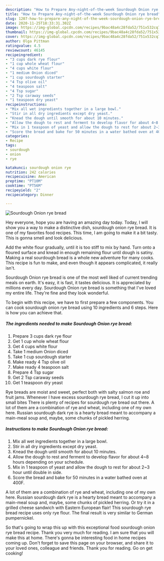 ```yaml
---
description: "How to Prepare Any-night-of-the-week Sourdough Onion rye bread"
title: "How to Prepare Any-night-of-the-week Sourdough Onion rye bread"
slug: 1207-how-to-prepare-any-night-of-the-week-sourdough-onion-rye-bread
date: 2020-11-25T18:33:31.302Z
image: https://img-global.cpcdn.com/recipes/9bac48a4c28fda52/751x532cq70/sourdough-onion-rye-bread-recipe-main-photo.jpg
thumbnail: https://img-global.cpcdn.com/recipes/9bac48a4c28fda52/751x532cq70/sourdough-onion-rye-bread-recipe-main-photo.jpg
cover: https://img-global.cpcdn.com/recipes/9bac48a4c28fda52/751x532cq70/sourdough-onion-rye-bread-recipe-main-photo.jpg
author: Olga Pittman
ratingvalue: 4.5
reviewcount: 46145
recipeingredient:
- "3 cups dark rye flour"
- "1 cup whole wheat flour"
- "4 cups white flour"
- "1 medium Onion diced"
- "1 cup sourdough starter"
- "4 Tsp olive oil"
- "4 teaspoon salt"
- "4 Tsp sugar"
- "2 Tsp caraway seeds"
- "1 teaspoon dry yeast"
recipeinstructions:
- "Mix all wet ingredients together in a large bowl."
- "Stir in all dry ingredients except dry yeast."
- "Knead the dough until smooth for about 10 minutes."
- "Allow the dough to rest and ferment to develop flavor for about 4~8 hours depending on your schedule."
- "Mix in 1 teaspoon of yeast and allow the dough to rest for about 2~3 hour until double in side."
- "Score the bread and bake for 50 minutes in a water bathed oven at 400F."
categories:
- Recipe
tags:
- sourdough
- onion
- rye

katakunci: sourdough onion rye 
nutrition: 242 calories
recipecuisine: American
preptime: "PT10M"
cooktime: "PT56M"
recipeyield: "2"
recipecategory: Dinner

---
```



![Sourdough Onion rye bread](https://img-global.cpcdn.com/recipes/9bac48a4c28fda52/751x532cq70/sourdough-onion-rye-bread-recipe-main-photo.jpg)

Hey everyone, hope you are having an amazing day today. Today, I will show you a way to make a distinctive dish, sourdough onion rye bread. It is one of my favorites food recipes. This time, I am going to make it a bit tasty. This is gonna smell and look delicious.

Add the white flour gradually, until it is too stiff to mix by hand. Turn onto a floured surface and knead in enough remaining flour until dough is satiny. Making a real sourdough bread is a whole new adventure for many cooks. This recipe is fun to make, and even though it appears complicated, it really isn&#39;t.

Sourdough Onion rye bread is one of the most well liked of current trending meals on earth. It's easy, it is fast, it tastes delicious. It is appreciated by millions every day. Sourdough Onion rye bread is something that I've loved my entire life. They're fine and they look wonderful.


To begin with this recipe, we have to first prepare a few components. You can cook sourdough onion rye bread using 10 ingredients and 6 steps. Here is how you can achieve that.

<!--inarticleads1-->

##### The ingredients needed to make Sourdough Onion rye bread:

1. Prepare 3 cups dark rye flour
1. Get 1 cup whole wheat flour
1. Get 4 cups white flour
1. Take 1 medium Onion diced
1. Take 1 cup sourdough starter
1. Make ready 4 Tsp olive oil
1. Make ready 4 teaspoon salt
1. Prepare 4 Tsp sugar
1. Get 2 Tsp caraway seeds
1. Get 1 teaspoon dry yeast


Rye breads are moist and sweet, perfect both with salty salmon roe and fruit jams. Whenever I have excess sourdough rye bread, I cut it up into small bites There is plenty of recipes for sourdough rye bread out there. A lot of them are a combination of rye and wheat, including one of my own here. Russian sourdough dark rye is a hearty bread meant to accompany a main-meal soup and, maybe, some chunks of pickled herring. 

<!--inarticleads2-->

##### Instructions to make Sourdough Onion rye bread:

1. Mix all wet ingredients together in a large bowl.
1. Stir in all dry ingredients except dry yeast.
1. Knead the dough until smooth for about 10 minutes.
1. Allow the dough to rest and ferment to develop flavor for about 4~8 hours depending on your schedule.
1. Mix in 1 teaspoon of yeast and allow the dough to rest for about 2~3 hour until double in side.
1. Score the bread and bake for 50 minutes in a water bathed oven at 400F.


A lot of them are a combination of rye and wheat, including one of my own here. Russian sourdough dark rye is a hearty bread meant to accompany a main-meal soup and, maybe, some chunks of pickled herring. Or try it in a grilled cheese sandwich with Eastern European flair! This sourdough rye bread recipe uses only rye flour. The final result is very similar to German pumpernickel. 

So that's going to wrap this up with this exceptional food sourdough onion rye bread recipe. Thank you very much for reading. I am sure that you will make this at home. There's gonna be interesting food in home recipes coming up. Don't forget to save this page on your browser, and share it to your loved ones, colleague and friends. Thank you for reading. Go on get cooking!
